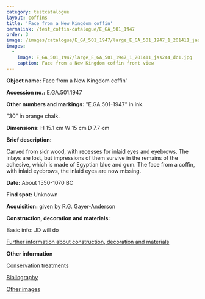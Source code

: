 ```yaml
---
category: testcatalogue
layout: coffins
title: 'Face from a New Kingdom coffin'
permalink: /test_coffin-catalogue/E_GA_501_1947
order: 3
image: /images/catalogue/E_GA_501_1947/large_E_GA_501_1947_1_201411_jas244_dc1.jpg
images: 
  -
    image: E_GA_501_1947/large_E_GA_501_1947_1_201411_jas244_dc1.jpg
    caption: Face from a New Kingdom coffin front view 
---
```


**Object name:** 
Face from a New Kingdom coffin'

**Accession no.:** 
E.GA.501.1947

**Other numbers and markings:**
"E.GA.501-1947" in ink.

"30" in orange chalk.

**Dimensions:** 
H 15.1 cm
W 15 cm
D 7.7 cm


**Brief description:** 


Carved from sidr wood, with recesses for inlaid eyes and eyebrows. The inlays are lost, but impressions of them survive in the remains of the adhesive, which is made of Egyptian blue and gum. 
The face from a coffin, with inlaid eyebrows, the inlaid eyes are now missing.



**Date:**
About 1550-1070 BC


**Find spot:**
Unknown


**Acquisition:**
given by R.G. Gayer-Anderson



**Construction, decoration and materials:**

Basic info: JD will do

[Further information about construction, decoration and materials](/cataloguefurther/E_GA_501_1947_materials)


**Other information**

[Conservation treatments](/cataloguefurther/E_GA_501_1947_conservation)

[Bibliography](/cataloguefurther/E_GA_501_1947_bibliography)

[Other images](/cataloguefurther/E_GA_501_1947_imagesheet)


